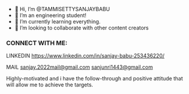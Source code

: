 - 👋 Hi, I’m @TAMMISETTYSANJAYBABU
- 👀 I’m an engineering student!
- 🌱 I’m currently learning everything.
- 💞️ I’m looking to collaborate with other content creators

### CONNECT WITH ME:

LINKEDIN https://www.linkedin.com/in/sanjay-babu-253436220/

MAIL sanjay.2022mail@gmail.com
       sanjunri1443@gmail.com
       

Highly-motivated and i have the follow-through and positive attitude that will allow me to achieve the targets.
<!---
TAMMISETTYSANJAYBABU/TAMMISETTYSANJAYBABU is a ✨ special ✨ repository because its `README.md` (this file) appears on your GitHub profile.
You can click the Preview link to take a look at your changes.
--->
